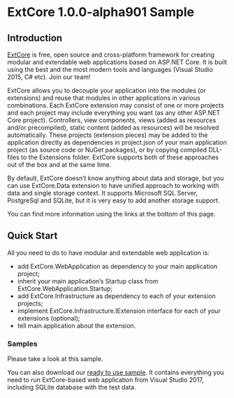 ﻿# ExtCore 1.0.0-alpha901 Sample

## Introduction

[ExtCore](https://github.com/f7q/ExtCore) is free, open source and cross-platform framework for creating
modular and extendable web applications based on ASP.NET Core. It is built using the best and the most modern
tools and languages (Visual Studio 2015, C# etc). Join our team!

ExtCore allows you to decouple your application into the modules (or extensions) and reuse that modules in other
applications in various combinations. Each ExtCore extension may consist of one or more projects and each project
may include everything you want (as any other ASP.NET Core project). Controllers, view components, views (added as
resources and/or precompiled), static content (added as resources) will be resolved automatically. These projects
(extension pieces) may be added to the application directly as dependencies in project.json of your main
application project (as source code or NuGet packages), or by copying compiled DLL-files to the Extensions
folder. ExtCore supports both of these approaches out of the box and at the same time.

By default, ExtCore doesn’t know anything about data and storage, but you can use ExtCore.Data extension to have
unified approach to working with data and single storage context. It supports Microsoft SQL Server, PostgreSql
and SQLite, but it is very easy to add another storage support.

You can find more information using the links at the bottom of this page.

## Quick Start

All you need to do to have modular and extendable web application is:

* add ExtCore.WebApplication as dependency to your main application project;
* inherit your main application’s Startup class from ExtCore.WebApplication.Startup;
* add ExtCore.Infrastructure as dependency to each of your extension projects;
* implement ExtCore.Infrastructure.IExtension interface for each of your extensions (optional);
* tell main application about the extension.

### Samples

Please take a look at this sample.

You can also download our [ready to use sample](https://github.com/f7q/ExtCore-Sample).
It contains everything you need to run ExtCore-based web application from Visual Studio 2017, including SQLite
database with the test data.
